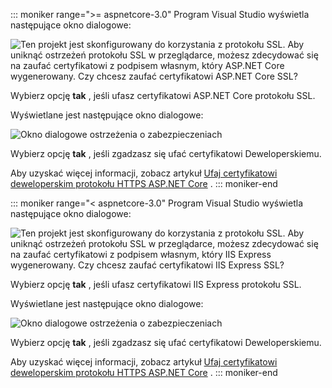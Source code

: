::: moniker range=">= aspnetcore-3.0"
Program Visual Studio wyświetla następujące okno dialogowe:

![Ten projekt jest skonfigurowany do korzystania z protokołu SSL. Aby uniknąć ostrzeżeń protokołu SSL w przeglądarce, możesz zdecydować się na zaufać certyfikatowi z podpisem własnym, który ASP.NET Core wygenerowany. Czy chcesz zaufać certyfikatowi ASP.NET Core SSL?](~/getting-started/_static/trustCert-3x.png)

Wybierz opcję **tak** , jeśli ufasz certyfikatowi ASP.NET Core protokołu SSL.

Wyświetlane jest następujące okno dialogowe:

![Okno dialogowe ostrzeżenia o zabezpieczeniach](~/getting-started/_static/cert.png)

Wybierz opcję **tak** , jeśli zgadzasz się ufać certyfikatowi Deweloperskiemu.

Aby uzyskać więcej informacji, zobacz artykuł [Ufaj certyfikatowi deweloperskim protokołu HTTPS ASP.NET Core](xref:security/enforcing-ssl#trust-the-aspnet-core-https-development-certificate-on-windows-and-macos) .
::: moniker-end

::: moniker range="< aspnetcore-3.0"
Program Visual Studio wyświetla następujące okno dialogowe:

![Ten projekt jest skonfigurowany do korzystania z protokołu SSL. Aby uniknąć ostrzeżeń protokołu SSL w przeglądarce, możesz zdecydować się na zaufać certyfikatowi z podpisem własnym, który IIS Express wygenerowany. Czy chcesz zaufać certyfikatowi IIS Express SSL?](~/getting-started/_static/trustCert.png)

Wybierz opcję **tak** , jeśli ufasz certyfikatowi IIS Express protokołu SSL.

Wyświetlane jest następujące okno dialogowe:

![Okno dialogowe ostrzeżenia o zabezpieczeniach](~/getting-started/_static/cert.png)

Wybierz opcję **tak** , jeśli zgadzasz się ufać certyfikatowi Deweloperskiemu.

Aby uzyskać więcej informacji, zobacz artykuł [Ufaj certyfikatowi deweloperskim protokołu HTTPS ASP.NET Core](xref:security/enforcing-ssl#trust-the-aspnet-core-https-development-certificate-on-windows-and-macos) .
::: moniker-end